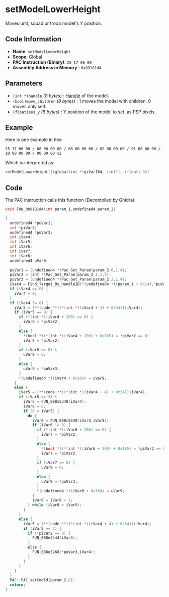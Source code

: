 # setModelLowerHeight

Moves unit, squad or troop model's Y position.

## Code Information

- **Name**: `setModelLowerHeight`
- **Scope**: Global
- **PAC Instruction (Binary)**: `25 17 66 00`
- **Assembly Address in Memory** : `0x89181d4`

## Parameters

- `(int *)handle` *(8 bytes)* : [Handle](./guide/how-to-get-a-handle.md) of the model.
- `(bool)move_children` *(8 bytes)* : 1 moves the model with children. 0 moves only self.
- `(float)pos_y` *(8 bytes)* : Y position of the model to set, as PSP pixels.

## Example

Here is one example in hex:

```25 17 66 00 / 08 00 00 00 / 68 00 00 00 / 02 00 00 00 / 01 00 00 00 / 10 00 00 00 / 00 00 00 c2```

Which is interpreted as:

```c
setModelLowerHeight(((global)int *)giVar104, (int)1, (float)-32)
```

## Code

Ths PAC instruction calls this function (Decompiled by Ghidra):

```c
void FUN_089181d4(int param_1,undefined4 param_2)

{
  undefined4 *puVar1;
  int *piVar2;
  undefined4 *puVar3;
  int iVar4;
  int iVar5;
  int iVar6;
  int iVar7;
  int iVar8;
  undefined4 uVar9;
  
  puVar1 = (undefined4 *)Pac_Get_Param(param_2,0,1,4);
  piVar2 = (int *)Pac_Get_Param(param_2,1,1,4);
  puVar3 = (undefined4 *)Pac_Get_Param(param_2,2,1,4);
  iVar4 = Find_Target_By_HandleID(*(undefined4 *)(param_1 + 0x14),*puVar1,1);
  if (iVar4 == 0) {
    iVar4 = 0;
  }
  if (iVar4 != 0) {
    iVar5 = (**(code **)(*(int *)(iVar4 + 4) + 0x34))(iVar4);
    if (iVar5 == 9) {
      if (*(int *)(iVar4 + 200) == 0) {
        iVar5 = *piVar2;
      }
      else {
        *(bool *)(*(int *)(iVar4 + 200) + 0x165) = *piVar2 == 0;
        iVar5 = *piVar2;
      }
      if (iVar5 == 0) {
        uVar9 = 0;
      }
      else {
        uVar9 = *puVar3;
      }
      *(undefined4 *)(iVar4 + 0x164) = uVar9;
    }
    else {
      iVar5 = (**(code **)(*(int *)(iVar4 + 4) + 0x34))(iVar4);
      if (iVar5 == 3) {
        iVar5 = FUN_088c5340(iVar4);
        iVar8 = 0;
        if (0 < iVar5) {
          do {
            iVar6 = FUN_088c5348(iVar4,iVar8);
            if (iVar6 != 0) {
              if (*(int *)(iVar6 + 200) == 0) {
                iVar7 = *piVar2;
              }
              else {
                *(bool *)(*(int *)(iVar6 + 200) + 0x165) = *piVar2 == 0;
                iVar7 = *piVar2;
              }
              if (iVar7 == 0) {
                uVar9 = 0;
              }
              else {
                uVar9 = *puVar3;
              }
              *(undefined4 *)(iVar6 + 0x164) = uVar9;
            }
            iVar8 = iVar8 + 1;
          } while (iVar8 < iVar5);
        }
      }
      else {
        iVar5 = (**(code **)(*(int *)(iVar4 + 4) + 0x34))(iVar4);
        if (iVar5 == 2) {
          if (*piVar2 == 0) {
            FUN_088e3444(iVar4);
          }
          else {
            FUN_088e3268(*puVar3,iVar4);
          }
        }
      }
    }
  }
  PAC::PAC_setCmdId(param_2,0);
  return;
}
```

